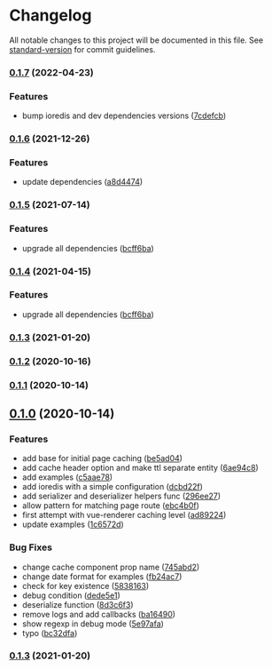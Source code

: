 # Changelog

All notable changes to this project will be documented in this file. See [standard-version](https://github.com/conventional-changelog/standard-version) for commit guidelines.

### [0.1.7](https://github.com/raminjafary/nuxt-cache-module/compare/v0.1.6...v0.1.7) (2022-04-23)


### Features

* bump ioredis and dev dependencies versions ([7cdefcb](https://github.com/raminjafary/nuxt-cache-module/commit/7cdefcb274ee6e5dc233e1c191322a58128b7221))

### [0.1.6](https://github.com/raminjafary/nuxt-cache-module/compare/v0.1.5...v0.1.6) (2021-12-26)


### Features

* update dependencies ([a8d4474](https://github.com/raminjafary/nuxt-cache-module/commit/a8d4474d3125db5cb53d4e481e3c1160f6b4d5cc))

### [0.1.5](https://github.com/raminjafary/nuxt-cache-module/compare/v0.1.3...v0.1.5) (2021-07-14)


### Features

* upgrade all dependencies ([bcff6ba](https://github.com/raminjafary/nuxt-cache-module/commit/bcff6ba7d869bdd4573f6818a70e8bcc00bfa576))

### [0.1.4](https://github.com/raminjafary/nuxt-cache-module/compare/v0.1.3...v0.1.4) (2021-04-15)


### Features

* upgrade all dependencies ([bcff6ba](https://github.com/raminjafary/nuxt-cache-module/commit/bcff6ba7d869bdd4573f6818a70e8bcc00bfa576))

### [0.1.3](https://github.com/raminjafary/nuxt-cache-module/compare/v0.1.2...v0.1.3) (2021-01-20)

### [0.1.2](https://github.com/raminjafary/nuxt-cache-module/compare/v0.1.1...v0.1.2) (2020-10-16)

### [0.1.1](https://github.com/raminjafary/nuxt-cache-module/compare/v0.1.0...v0.1.1) (2020-10-14)

## [0.1.0](https://github.com/raminjafary/nuxt-cache-module/compare/dcbd22f75eb8a1e8e7a206554b102df0c81b097e...v0.1.0) (2020-10-14)


### Features

* add base for initial page caching ([be5ad04](https://github.com/raminjafary/nuxt-cache-module/commit/be5ad044cc5a8e5c4c45668deeac90be79005127))
* add cache header option and make ttl separate entity ([6ae94c8](https://github.com/raminjafary/nuxt-cache-module/commit/6ae94c86261f801d103528b0981afb8efbc533cd))
* add examples ([c5aae78](https://github.com/raminjafary/nuxt-cache-module/commit/c5aae784cbfef2453a91e6144afc28ff1ff15358))
* add ioredis with a simple configuration ([dcbd22f](https://github.com/raminjafary/nuxt-cache-module/commit/dcbd22f75eb8a1e8e7a206554b102df0c81b097e))
* add serializer and deserializer helpers func ([296ee27](https://github.com/raminjafary/nuxt-cache-module/commit/296ee27706309ff798597ee2c8ac6207b8f41d8a))
* allow pattern for matching page route ([ebc4b0f](https://github.com/raminjafary/nuxt-cache-module/commit/ebc4b0f520fc19d4511d5e7d630abc9c05a1ca09))
* first attempt with vue-renderer caching level ([ad89224](https://github.com/raminjafary/nuxt-cache-module/commit/ad89224906cd5d84c63931a701ba2e0078bf82e9))
* update examples ([1c6572d](https://github.com/raminjafary/nuxt-cache-module/commit/1c6572d967f38ac7539557c22927acde975d9365))


### Bug Fixes

* change cache component prop name ([745abd2](https://github.com/raminjafary/nuxt-cache-module/commit/745abd20b79360ec7de3d20250a76d04e81d0615))
* change date format for examples ([fb24ac7](https://github.com/raminjafary/nuxt-cache-module/commit/fb24ac7d4f59add6914bb0b30a896b92211456d0))
* check for key existence ([5838163](https://github.com/raminjafary/nuxt-cache-module/commit/5838163f02835a31ff752a37fd52523e4834d8a9))
* debug condition ([dede5e1](https://github.com/raminjafary/nuxt-cache-module/commit/dede5e1605549f00d80090a62fcb38a5c5efa844))
* deserialize function ([8d3c6f3](https://github.com/raminjafary/nuxt-cache-module/commit/8d3c6f337a8070cd8278d16e0a634cbfdbe81026))
* remove logs and add callbacks ([ba16490](https://github.com/raminjafary/nuxt-cache-module/commit/ba16490c2ca25567722e859f91ac47a9655b2d62))
* show regexp in debug mode ([5e97afa](https://github.com/raminjafary/nuxt-cache-module/commit/5e97afade9ed72a48fa994b6955d2b5e64787205))
* typo ([bc32dfa](https://github.com/raminjafary/nuxt-cache-module/commit/bc32dfab0f09f098a37ea41c51b5cc834b000c7e))

### [0.1.3](https://github.com/raminjafary/nuxt-cache-module/compare/v0.1.2...v0.1.3) (2021-01-20)
